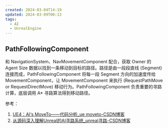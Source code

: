 ```yaml
---
created: 2024-03-04T14:19
updated: 2024-03-09T00:13
tags:
  - AI
  - UnrealEngine
---
```


## PathFollowingComponent

和 NavigationSystem、NavMovementComponent 配合，获取 Owner 的 Agent Size 数据以找到一条移动到目标的路径。路径是由一段段直线 (Segment) 连接而成，PathFollowingComponent 将每一段 Segment 方向的加速度传给 MovementComponent，让 MovementComponent 来执行 (RequestPathMove or RequestDirectMove) 移动行为。PathFollowingComponent 负责重要的寻路计算，底层调用 A* 寻路算法得到移动路径。

参考：
1. [UE4：AI‘s MoveTo——代码分析\_ue moveto-CSDN博客](https://blog.csdn.net/jk_chen_acmer/article/details/120130031)
2. [从源码深入理解Unreal的AI寻路系统\_unreal寻路-CSDN博客](https://blog.csdn.net/hacning/article/details/132146914)

